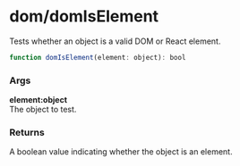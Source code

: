 dom/domIsElement
================
Tests whether an object is a valid DOM or React element.

```js
function domIsElement(element: object): bool
```

### Args

**element:object**  
The object to test.


### Returns
A boolean value indicating whether the object is an element.
